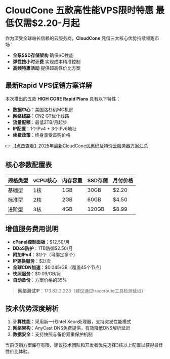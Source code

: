 # CloudCone 五款高性能VPS限时特惠 最低仅需$2.20-月起

作为深受全球站长信赖的云服务商，**CloudCone** 凭借三大核心优势持续领跑市场：
- **全系SSD存储架构** 确保I/O性能
- **弹性按小时计费** 实现成本精准控制
- **高频特惠活动** 提供超高性价比方案

## 最新Rapid VPS促销方案详解

本次推出的五款 **HIGH CORE Rapid Plans** 具有以下特性：
- **数据中心**：美国洛杉矶MC机房
- **网络线路**：CN2 GT优化线路
- **流量配额**：最低2TB/月起步
- **IP配置**：1个IPv4 + 3个IPv6地址
- **续费政策**：终身享受首购价格

👉 [【点击查看】2025年最新CloudCone优惠码及特价云服务器方案汇总](https://bit.ly/Cloudcone)

## 核心参数配置表
| 规格类型 | vCPU核心 | 内存容量 | SSD存储 | 月付价格 |
|---------|---------|---------|--------|---------|
| 基础型   | 1核     | 1GB     | 30GB   | $2.20   |
| 标准型   | 2核     | 2GB     | 60GB   | $4.50   |
| 进阶型   | 3核     | 4GB     | 120GB  | $8.99   |

## 增值服务费用说明
- **cPanel控制面板**：$12.50/月
- **DDoS防护**：1TB防御$2.50/月
- **附加IPv4**：$1/个（可绑定多个）
- **IP更换服务**：$2/次
- **全球CDN加速**：$0.045/GB（覆盖45个节点）
- **快照服务**：$0.09/GB/月
- **自动备份**：方案价格的35%

> **网络测试IP**：173.82.2.223（建议通过traceroute工具检测延迟）

## 技术优势深度解析
1. **计算性能**：采用新一代Intel Xeon处理器，支持突发性能模式
2. **网络架构**：AnyCast DNS免费提供，有效降低DNS解析延迟
3. **数据安全**：支持快照与备份双重保护机制

当前促销方案库存有限，建议技术团队和开发者优先选择3核以上配置以获得最佳性价比体验。
